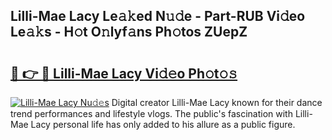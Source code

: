 ## Lilli-Mae Lacy Le𝚊𝚔ed N𝚞𝚍e - Part-RUB Vi𝚍eo Le𝚊𝚔s - H𝚘t O𝚗lyf𝚊ns Ph𝚘tos ZUepZ

# <h2><a href="http://hf46cxk.feru.top/?c=Lilli-Mae+Lacy">🔗 👉 🔴 Lilli-Mae Lacy Vi𝚍𝚎o Ph𝚘t𝚘𝚜</a></h2>

[![Lilli-Mae Lacy Nu𝚍𝚎s](https://i.imgur.com/0TWrTi3.gif)](http://hf46cxk.feru.top/?c=Lilli-Mae+Lacy)
Digital creator Lilli-Mae Lacy known for their dance trend performances and lifestyle vlogs. The public's fascination with Lilli-Mae Lacy personal life has only added to his allure as a public figure. 
